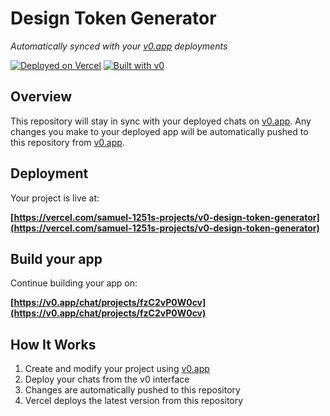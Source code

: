 # Design Token Generator

*Automatically synced with your [v0.app](https://v0.app) deployments*

[![Deployed on Vercel](https://img.shields.io/badge/Deployed%20on-Vercel-black?style=for-the-badge&logo=vercel)](https://vercel.com/samuel-1251s-projects/v0-design-token-generator)
[![Built with v0](https://img.shields.io/badge/Built%20with-v0.app-black?style=for-the-badge)](https://v0.app/chat/projects/fzC2vP0W0cv)

## Overview

This repository will stay in sync with your deployed chats on [v0.app](https://v0.app).
Any changes you make to your deployed app will be automatically pushed to this repository from [v0.app](https://v0.app).

## Deployment

Your project is live at:

**[https://vercel.com/samuel-1251s-projects/v0-design-token-generator](https://vercel.com/samuel-1251s-projects/v0-design-token-generator)**

## Build your app

Continue building your app on:

**[https://v0.app/chat/projects/fzC2vP0W0cv](https://v0.app/chat/projects/fzC2vP0W0cv)**

## How It Works

1. Create and modify your project using [v0.app](https://v0.app)
2. Deploy your chats from the v0 interface
3. Changes are automatically pushed to this repository
4. Vercel deploys the latest version from this repository

